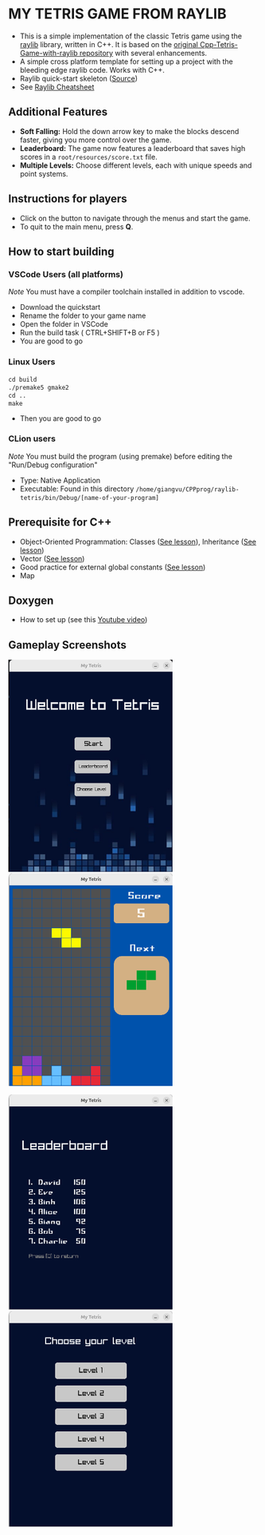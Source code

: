 # MY TETRIS GAME FROM RAYLIB
* This is a simple implementation of the classic Tetris game using the [raylib](https://www.raylib.com/) library, written in C++. It is based on the [original Cpp-Tetris-Game-with-raylib repository](https://github.com/educ8s/Cpp-Tetris-Game-with-raylib/tree/main) with several enhancements.
* A simple cross platform template for setting up a project with the bleeding edge raylib code.
Works with C++.
* Raylib quick-start skeleton ([Source](https://github.com/raylib-extras/raylib-quickstart))
* See [Raylib Cheatsheet](https://www.raylib.com/cheatsheet/cheatsheet.html)

## Additional Features
- **Soft Falling:** Hold the down arrow key to make the blocks descend faster, giving you more control over the game.
- **Leaderboard:** The game now features a leaderboard that saves high scores in a `root/resources/score.txt` file.
- **Multiple Levels:** Choose different levels, each with unique speeds and point systems.

## Instructions for players
- Click on the button to navigate through the menus and start the game.
- To quit to the main menu, press **Q**.

## How to start building
### VSCode Users (all platforms)
*Note* You must have a compiler toolchain installed in addition to vscode.

* Download the quickstart
* Rename the folder to your game name
* Open the folder in VSCode
* Run the build task ( CTRL+SHIFT+B or F5 )
* You are good to go

### Linux Users
```bashrc
cd build
./premake5 gmake2
cd ..
make
```
* Then you are good to go

### CLion users
*Note* You must build the program (using premake) before editing the "Run/Debug configuration"
* Type: Native Application
* Executable: Found in this directory `/home/giangvu/CPPprog/raylib-tetris/bin/Debug/[name-of-your-program]`

## Prerequisite for C++
* Object-Oriented Programmation: Classes ([See lesson](https://www.learncpp.com/cpp-tutorial/introduction-to-object-oriented-programming/)), Inheritance ([See lesson](https://www.learncpp.com/cpp-tutorial/introduction-to-inheritance/))
* Vector ([See lesson](https://www.learncpp.com/cpp-tutorial/introduction-to-containers-and-arrays/))
* Good practice for external global constants ([See lesson](https://www.learncpp.com/cpp-tutorial/constant-variables-named-constants/))
* Map 

## Doxygen
* How to set up (see this [Youtube video](https://www.youtube.com/watch?v=pnnKzkNTo4w&t=195s))

## Gameplay Screenshots
<p float="left">
  <img src="assets/start.png" width="330"/>
  <img src="assets/game.png" width="330"/>
</p>


<p float="left">
  <img src="assets/leaderboard.png" width="330"/>
  <img src="assets/levels.png" width="330"/>
</p>
